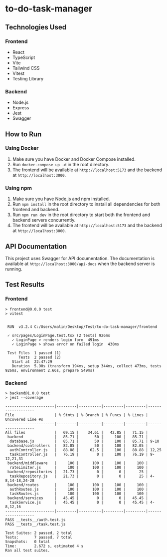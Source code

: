 # to-do-task-manager

## Technologies Used

### Frontend

- React
- TypeScript
- Vite
- Tailwind CSS
- Vitest
- Testing Library

### Backend

- Node.js
- Express
- Jest
- Swagger

## How to Run

### Using Docker

1. Make sure you have Docker and Docker Compose installed.
2. Run `docker-compose up -d` in the root directory.
3. The frontend will be available at `http://localhost:5173` and the backend at `http://localhost:3000`.

### Using npm

1. Make sure you have Node.js and npm installed.
2. Run `npm install` in the root directory to install all dependencies for both frontend and backend.
3. Run `npm run dev` in the root directory to start both the frontend and backend servers concurrently.
4. The frontend will be available at `http://localhost:5173` and the backend at `http://localhost:3000`.

## API Documentation

This project uses Swagger for API documentation. The documentation is available at `http://localhost:3000/api-docs` when the backend server is running.

## Test Results

### Frontend

```
> frontend@0.0.0 test
> vitest


 RUN  v3.2.4 C:/Users/malin/Desktop/Test/to-do-task-manager/frontend

 ✓ src/pages/LoginPage.test.tsx (2 tests) 926ms
   ✓ LoginPage > renders login form  491ms
   ✓ LoginPage > shows error on failed login  430ms

 Test Files  1 passed (1)
      Tests  2 passed (2)
   Start at  22:47:29
   Duration  5.90s (transform 194ms, setup 344ms, collect 473ms, tests 926ms, environment 2.66s, prepare 549ms)
```

### Backend

```
> backend@1.0.0 test
> jest --coverage

----------------------|---------|----------|---------|---------|-------------------
File                  | % Stmts | % Branch | % Funcs | % Lines | Uncovered Line #s
----------------------|---------|----------|---------|---------|-------------------
All files             |   69.15 |    34.61 |   42.85 |   71.15 |
 backend              |   85.71 |       50 |     100 |   85.71 |
  database.js         |   85.71 |       50 |     100 |   85.71 | 9-10
 backend/controllers  |   82.05 |       50 |     100 |   82.05 |
  authController.js   |   88.88 |     62.5 |     100 |   88.88 | 12,25
  taskController.js   |   76.19 |        0 |     100 |   76.19 | 9-12,21,31
 backend/middleware   |     100 |      100 |     100 |     100 |
  rateLimiter.js      |     100 |      100 |     100 |     100 |
 backend/repositories |   21.73 |        0 |       0 |      25 |
  taskRepository.js   |   21.73 |        0 |       0 |      25 | 4-8,14-18,24-28
 backend/routes       |     100 |      100 |     100 |     100 |
  authRoutes.js       |     100 |      100 |     100 |     100 |
  taskRoutes.js       |     100 |      100 |     100 |     100 |
 backend/services     |   45.45 |        0 |       0 |   45.45 |
  taskService.js      |   45.45 |        0 |       0 |   45.45 | 4-8,12,16
----------------------|---------|----------|---------|---------|-------------------
PASS __tests__/auth.test.js
PASS __tests__/task.test.js

Test Suites: 2 passed, 2 total
Tests:       7 passed, 7 total
Snapshots:   0 total
Time:        2.672 s, estimated 4 s
Ran all test suites.
```
